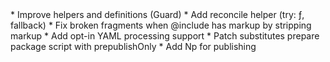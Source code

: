 <? `### ${document.name} [public] — October 25, 2017` ?>
<?!>
* Improve helpers and definitions (Guard<T>)
* Add reconcile helper (try: ƒ, fallback)
* Fix broken fragments when @include has markup by stripping markup
* Add opt-in YAML processing support
* Patch substitutes prepare package script with prepublishOnly
* Add Np for publishing
